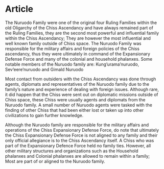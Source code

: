 # Article

The Nuruodo Family were one of the original four Ruling Families within the old Oligarchy of the Chiss Ascendancy and have always remained part of the Ruling Families, they are the second most powerful and influential family within the Chiss Ascendancy; They are however the most influential and well known family outside of Chiss space.
The Nuruodo Family was responsible for the military affairs and foreign policies of the Chiss ascendancy, thus they were ultimately in command of the Expansionary Defense Force and many of the colonial and household phalanxes.
Some notable members of the Nuruodo family are: Kung’urama’nuruodo, Sev’eere’nuruodo and Gimald Nuruodo

Most contact from outsiders with the Chiss Ascendancy was done through agents, diplomats and representatives of the Nuruodo family due to the family’s nature and experience of dealing with foreign issues.
Although rare, it did happen that the Chiss were sent out on diplomatic missions outside of Chiss space, these Chiss were usually agents and diplomats from the Nuruodo family.
A small number of Nuruodo agents were tasked with the finding of other Chiss that had been either lost or taken up into other civilizations to gain further knowledge.

Although the Nuruodo family are responsible for the military affairs and operations of the Chiss Expansionary Defense Force, do note that ultimately the Chiss Expansionary Defense Force is not aligned to any family and their only official allegiance is to the Chiss Ascendancy itself.
A Chiss who was part of the Expansionary Defence Force held no family ties.
However, all other military structures and organizations such as the Household phalanxes and Colonial phalanxes are allowed to remain within a family; Most are part of or aligned to the Nuruodo family.
